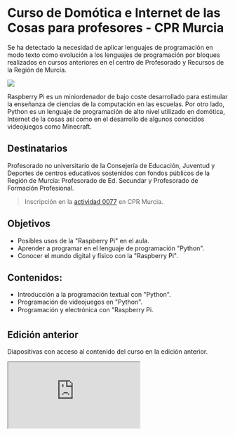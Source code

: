 # Curso de Domótica e Internet de las Cosas para profesores - CPR Murcia

Se ha detectado la necesidad de aplicar lenguajes de programación en modo texto como evolución a los lenguajes de programación por bloques realizados en cursos anteriores en el centro de Profesorado y Recursos de la Región de Murcia.

![](1.png)

Raspberry Pi es un miniordenador de bajo coste desarrollado para estimular la enseñanza de ciencias de la computación en las escuelas. Por otro lado, Python es un lenguaje de programación de alto nivel utilizado en domótica, Internet de la cosas así como en el desarrollo de algunos conocidos videojuegos como Minecraft.

## Destinatarios

Profesorado no universitario de la Consejería de Educación, Juventud y Deportes de centros educativos sostenidos con fondos públicos de la Región de Murcia: Profesorado de Ed. Secundar y Profesorado de Formación Profesional.

> Inscripción en la <a target="_blank" href="https://servicios.educarm.es/zonassl/autentificacion.php?a=1&redirect=http%3A%2F%2Fservicios.educarm.es%2Fadmin%2Findex2.php%3Faplicacion%3DACTIVIDADES_FORMACION%26module%3DactividadesFormacion%26action%3Dindex%26cod_unificado%3D30300001007720">actividad 0077</a> en CPR Murcia.

## Objetivos

- Posibles usos de la "Raspberry Pi" en el aula.
- Aprender a programar en el lenguaje de programación "Python".
- Conocer el mundo digital y físico con la "Raspberry Pi".

## Contenidos:

- Introducción a la programación textual con "Python".
- Programación de videojuegos en "Python".
- Programación y electrónica con "Raspberry Pi.

## Edición anterior

Diapositivas con acceso al contenido del curso en la edición anterior.

<div class="iframe">
  <iframe src="https://programoergosum.github.io/iv-jornadas-robotica-educativa-2019-murcia/" allowfullscreen></iframe>
</div>
